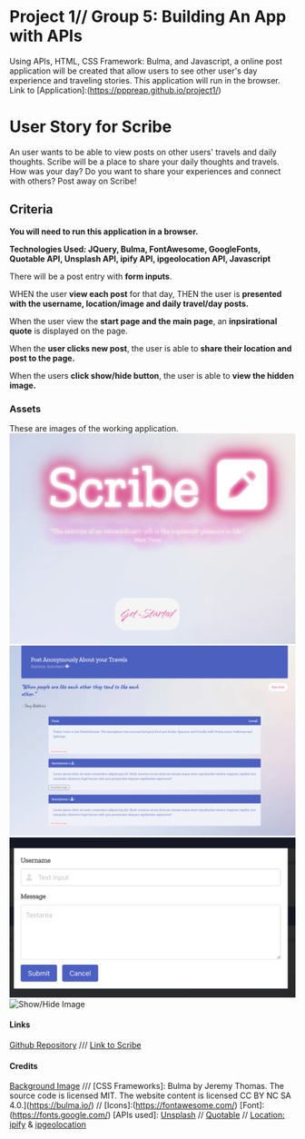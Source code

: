 # Project 1// Group 5: Building An App with APIs 

Using APIs, HTML, CSS Framework: Bulma, and Javascript, a online post application will be created that allow users to see other user's day experience and traveling stories. This application will run in the browser.
Link to [Application]:(https://pppreap.github.io/project1/)

# User Story for Scribe

An user wants to be able to view posts on other users' travels and daily thoughts. Scribe will be a place to share your daily thoughts and travels. How was your day? Do you want to share your experiences and connect with others? Post away on Scribe!


## Criteria

**You will need to run this application in a browser.**

**Technologies Used: JQuery, Bulma, FontAwesome, GoogleFonts, Quotable API, Unsplash API, ipify API, ipgeolocation API, Javascript**

There will be a post entry with **form inputs**. 

WHEN  the user **view each post** for that day,
THEN  the user is  **presented with the username,  location/image and daily travel/day posts.** 

When the user view the **start page and the main page**,
an **inpsirational quote** is displayed on the page.

When the **user clicks new post**,
the user is able to **share their location and post to the page.**

When the users **click show/hide button**,
the user is able to **view the hidden image.**


### Assets
These are images of the working application.
![Start of the application](./assets/startpg.png)
![Saved Posts](./assets/post.png)
![Click New Post](./assets/newpost.png)
![Show/Hide Image](./assets/show%3Ahideimage.png)

#### Links
[Github Repository](https://github.com/pppreap/project1) 
///
[Link to Scribe](https://pppreap.github.io/project1/)

#### Credits
[Background Image](https://www.rawpixel.com/) ///
[CSS Frameworks]: Bulma by Jeremy Thomas. The source code is licensed MIT. The website content is licensed CC BY NC SA 4.0.](https://bulma.io/) //
[Icons]:(https://fontawesome.com/)
[Font]:(https://fonts.google.com/)
[APIs used]: [Unsplash](https://unsplash.com/developers) //  [Quotable](https://github.com/lukePeavey/quotable) // [Location: ipify](https://www.ipify.org/) & [ipgeolocation](https://ipgeolocation.io/)
